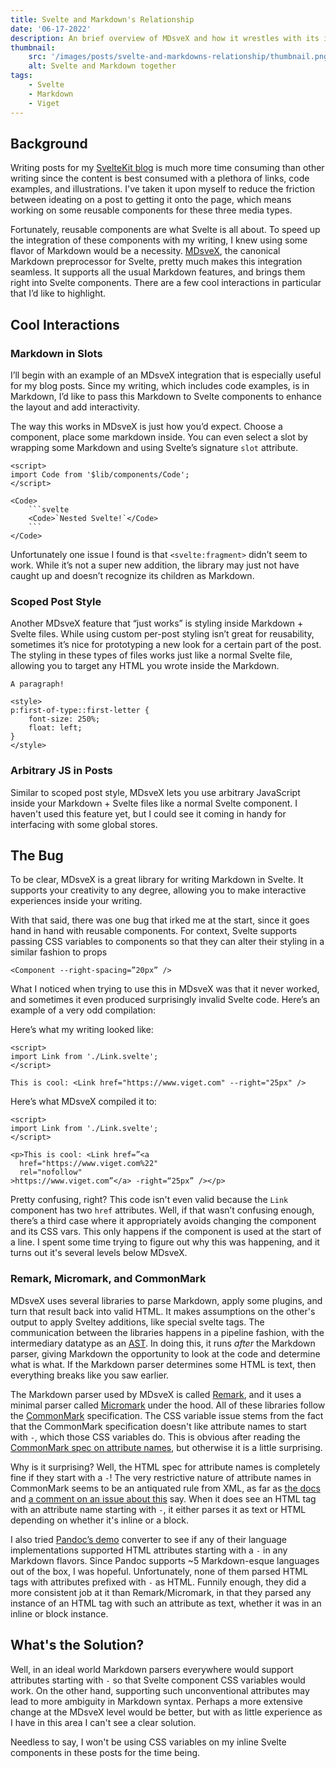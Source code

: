 ```yaml
---
title: Svelte and Markdown's Relationship
date: '06-17-2022'
description: An brief overview of MDsveX and how it wrestles with its internals.
thumbnail:
    src: '/images/posts/svelte-and-markdowns-relationship/thumbnail.png'
    alt: Svelte and Markdown together
tags:
    - Svelte
    - Markdown
    - Viget
---
```


<script>
import ImageLink from '$lib/components/ImageLink.svelte';
import CodeComparison from '$lib/components/markdown/CodeComparison.svelte';
import { BASE_URL } from '$lib/env';
</script>

## Background

Writing posts for my <a href="{BASE_URL}/posts/creating-a-sveltekit-blog" sveltekit:prefetch>SvelteKit blog</a> is much more time consuming than other writing since the content is best consumed with a plethora of links, code examples, and illustrations. I've taken it upon myself to reduce the friction between ideating on a post to getting it onto the page, which means working on some reusable components for these three media types.

Fortunately, reusable components are what Svelte is all about. To speed up the integration of these components with my writing, I knew using some flavor of Markdown would be a necessity. <a href="https://mdsvex.pngwn.io/">MDsveX</a>, the canonical Markdown preprocessor for Svelte, pretty much makes this integration seamless. It supports all the usual Markdown features, and brings them right into Svelte components. There are a few cool interactions in particular that I’d like to highlight.

## Cool Interactions
### Markdown in Slots

I’ll begin with an example of an MDsveX integration that is especially useful for my blog posts. Since my writing, which includes code examples, is in Markdown, I’d like to pass this Markdown to Svelte components to enhance the layout and add interactivity.

The way this works in MDsveX is just how you’d expect. Choose a component, place some markdown inside. You can even select a slot by wrapping some Markdown and using Svelte’s signature `slot` attribute.

```svelte
<script>
import Code from '$lib/components/Code';
</script>

<Code>
    ```svelte
    <Code>`Nested Svelte!`</Code>
    ```
</Code>
```

Unfortunately one issue I found is that `<svelte:fragment>` didn’t seem to work. While it’s not a super new addition, the library may just not have caught up and doesn’t recognize its children as Markdown.

### Scoped Post Style

Another MDsveX feature that “just works” is styling inside Markdown + Svelte files. While using custom per-post styling isn’t great for reusability, sometimes it’s nice for prototyping a new look for a certain part of the post. The styling in these types of files works just like a normal Svelte file, allowing you to target any HTML you wrote inside the Markdown.

```svelte
A paragraph!

<style>
p:first-of-type::first-letter {
    font-size: 250%;
    float: left;
}
</style>
```

### Arbitrary JS in Posts

Similar to scoped post style, MDsveX lets you use arbitrary JavaScript inside your Markdown + Svelte files like a normal Svelte component. I haven't used this feature yet, but I could see it coming in handy for interfacing with some global stores.

## The Bug

To be clear, MDsveX is a great library for writing Markdown in Svelte. It supports your creativity to any degree, allowing you to make interactive experiences inside your writing.

With that said, there was one bug that irked me at the start, since it goes hand in hand with reusable components. For context, Svelte supports passing CSS variables to components so that they can alter their styling in a similar fashion to props

```svelte
<Component --right-spacing=”20px” />
```

What I noticed when trying to use this in MDsveX was that it never worked, and sometimes it even produced surprisingly invalid Svelte code. Here’s an example of a very odd compilation:

<div class="full-width">
<CodeComparison>

<div slot="first">

Here’s what my writing looked like:

```svelte
<script>
import Link from './Link.svelte';
</script>

This is cool: <Link href="https://www.viget.com" --right="25px" />
```
</div>

<div slot="second">

Here’s what MDsveX compiled it to:

```svelte
<script>
import Link from './Link.svelte';
</script>

<p>This is cool: <Link href=”<a
  href="https://www.viget.com%22"
  rel="nofollow"
>https://www.viget.com”</a> -right=“25px” /></p>
```
</div>

</CodeComparison>
</div>

Pretty confusing, right? This code isn't even valid because the `Link` component has two `href` attributes. Well, if that wasn’t confusing enough, there’s a third case where it appropriately avoids changing the component and its CSS vars. This only happens if the component is used at the start of a line. I spent some time trying to figure out why this was happening, and it turns out it's several levels below MDsveX.

### Remark, Micromark, and CommonMark

MDsveX uses several libraries to parse Markdown, apply some plugins, and turn that result back into valid HTML. It makes assumptions on the other's output to apply Sveltey additions, like special svelte tags. The communication between the libraries happens in a pipeline fashion, with the intermediary datatype as an [AST](https://github.com/syntax-tree/unist#syntax-tree). In doing this, it runs *after* the Markdown parser, giving Markdown the opportunity to look at the code and determine what is what. If the Markdown parser determines some HTML is text, then everything breaks like you saw earlier.

The Markdown parser used by MDsveX is called [Remark](https://github.com/remarkjs/remark), and it uses a minimal parser called [Micromark](https://github.com/micromark/micromark) under the hood. All of these libraries follow the [CommonMark](https://commonmark.org/) specification. The CSS variable issue stems from the fact that the CommonMark specification doesn't like attribute names to start with `-`, which those CSS variables do. This is obvious after reading the [CommonMark spec on attribute names](https://spec.commonmark.org/0.30/#attribute-name), but otherwise it is a little surprising.

Why is it surprising? Well, the HTML spec for attribute names is completely fine if they start with a `-`! The very restrictive nature of attribute names in CommonMark seems to be an antiquated rule from XML, as far as [the docs](https://spec.commonmark.org/0.30/#attribute-name) and [a comment on an issue about this](https://github.com/commonmark/commonmark-spec/issues/714#issuecomment-1158343961) say. When it does see an HTML tag with an attribute name starting with `-`, it either parses it as text or HTML depending on whether it's inline or a block.

I also tried [Pandoc’s demo](https://pandoc.org/try/) converter to see if any of their language implementations supported HTML attributes starting with a `-` in any Markdown flavors. Since Pandoc supports ~5 Markdown-esque languages out of the box, I was hopeful. Unfortunately, none of them parsed HTML tags with attributes prefixed with `-` as HTML. Funnily enough, they did a more consistent job at it than Remark/Micromark, in that they parsed any instance of an HTML tag with such an attribute as text, whether it was in an inline or block instance.

## What's the Solution?

Well, in an ideal world Markdown parsers everywhere would support attributes starting with `-` so that Svelte component CSS variables would work. On the other hand, supporting such unconventional attributes may lead to more ambiguity in Markdown syntax. Perhaps a more extensive change at the MDsveX level would be better, but with as little experience as I have in this area I can't see a clear solution.

Needless to say, I won't be using CSS variables on my inline Svelte components in these posts for the time being.
